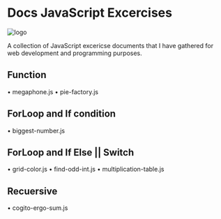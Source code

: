 # Docs JavaScript Excercises
![logo](https://assenfuego.com/dist/dev/javascript.svg)

A collection of JavaScript excericse documents that I have gathered for web development and programming purposes.


## Function
• megaphone.js
• pie-factory.js

## ForLoop and If condition
• biggest-number.js

## ForLoop and If Else || Switch
• grid-color.js
• find-odd-int.js
• multiplication-table.js

## Recuersive
• cogito-ergo-sum.js

